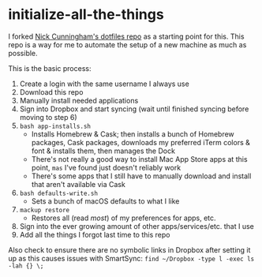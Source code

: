 initialize-all-the-things
========================================

I forked [Nick Cunningham's dotfiles repo](https://github.com/cunningham/dotfiles) as a starting point for this. This repo is a way for me to automate the setup of a new machine as much as possible.

This is the basic process:

1. Create a login with the same username I always use
2. Download this repo
3. Manually install needed applications
4. Sign into Dropbox and start syncing (wait until finished syncing before moving to step 6)
5. `bash app-installs.sh`
    - Installs Homebrew & Cask; then installs a bunch of Homebrew packages, Cask packages, downloads my preferred iTerm colors & font & installs them, then manages the Dock
    - There's not really a good way to install Mac App Store apps at this point, `mas` I've found just doesn't reliably work
    - There's some apps that I still have to manually download and install that aren't available via Cask
6. `bash defaults-write.sh`
    - Sets a bunch of macOS defaults to what I like
7. `mackup restore`
    - Restores all (read *most*) of my preferences for apps, etc.
8. Sign into the ever growing amount of other apps/services/etc. that I use
9. Add all the things I forgot last time to this repo

Also check to ensure there are no symbolic links in Dropbox after setting it up as this causes issues with SmartSync: `find ~/Dropbox -type l -exec ls -lah {} \;`
